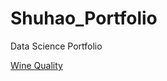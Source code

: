 # Shuhao_Portfolio
Data Science Portfolio

[Wine Quality](https://github.com/couperin123/Shuhao_Portfolio/blob/master/Wine%20Quality/Wine%20Quality.md)
